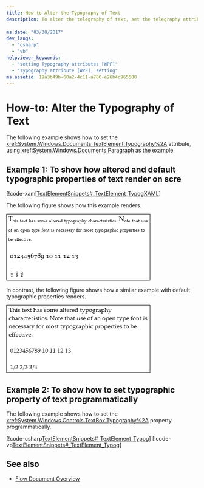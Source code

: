 ```yaml
---
title: How-to Alter the Typography of Text
description: To alter the telegraphy of text, set the telegraphy attribute. You can set the typographic property of text programmatically. You can see how altered and default telegraphy properties of text render on screen each with an example.

ms.date: "03/30/2017"
dev_langs: 
  - "csharp"
  - "vb"
helpviewer_keywords: 
  - "setting Typography attributes [WPF]"
  - "Typography attribute [WPF], setting"
ms.assetid: 19a3b49b-60a2-4c11-a786-e26b4c965588
---
```

# How-to: Alter the Typography of Text

The following example shows how to set the <xref:System.Windows.Documents.TextElement.Typography%2A> attribute, using <xref:System.Windows.Documents.Paragraph> as the example
  
## Example 1: To show how altered and default typographic properties of text render on scre

 [!code-xaml[TextElementSnippets#_TextElement_TypogXAML](~/samples/snippets/csharp/VS_Snippets_Wpf/TextElementSnippets/CSharp/Window1.xaml#_textelement_typogxaml)]
  
The following figure shows how this example renders.
  
 ![Screenshot: Text element with altered typography](./media/textelement-typog.png "TextElement_Typog")
  
In contrast, the following figure shows how a similar example with default typographic properties renders.
  
 ![Screenshot: Text element with default typography](./media/textelement-typog-default.png "TextElement_Typog_Default")
  
## Example 2: To show how to set typographic property of text programmatically

 The following example shows how to set the <xref:System.Windows.Controls.TextBox.Typography%2A> property programmatically.
  
 [!code-csharp[TextElementSnippets#_TextElement_Typog](~/samples/snippets/csharp/VS_Snippets_Wpf/TextElementSnippets/CSharp/Window1.xaml.cs#_textelement_typog)]
 [!code-vb[TextElementSnippets#_TextElement_Typog](~/samples/snippets/visualbasic/VS_Snippets_Wpf/TextElementSnippets/visualbasic/window1.xaml.vb#_textelement_typog)]
  
## See also

- [Flow Document Overview](flow-document-overview.md)
